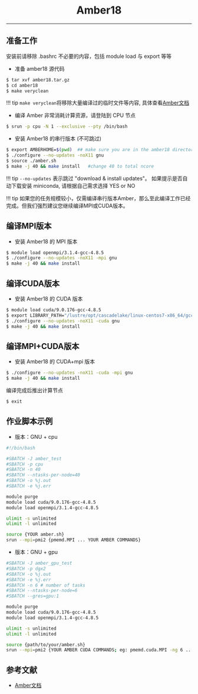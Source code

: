 # <center>Amber18</center>

------

## 准备工作

安装前请移除 .bashrc 不必要的内容，包括 module load 与 export 等等

- 准备 amber18 源代码
```bash
$ tar xvf amber18.tar.gz
$ cd amber18
$ make veryclean
```
!!! tip
      `make veryclean`将移除大量编译过的临时文件等内容, 具体查看[Amber文档](http://ambermd.org/doc12/Amber18.pdf)
		 
- 编译 Amber 非常消耗计算资源，请登陆到 CPU 节点
```bash
$ srun -p cpu -N 1 --exclusive --pty /bin/bash
```

- 安装 Amber18 的串行版本 (不可跳过)
```bash
$ export AMBERHOME=$(pwd)  ## make sure you are in the amber18 directory extracted
$ ./configure --no-updates -noX11 gnu
$ source ./amber.sh
$ make -j 40 && make install   #change 40 to total ncore
```

!!! tip
      `--no-updates` 表示跳过 "download & install updates"。
      如果提示是否自动下载安装 miniconda, 请根据自己需求选择 YES or NO

!!! tip
      如果您的任务规模较小，仅需编译串行版本Amber，那么至此编译工作已经完成。但我们强烈建议您继续编译MPI或CUDA版本。

## 编译MPI版本

- 安装 Amber18 的 MPI 版本
```bash
$ module load openmpi/3.1.4-gcc-4.8.5
$ ./configure --no-updates -noX11 -mpi gnu
$ make -j 40 && make install
```

## 编译CUDA版本

- 安装 Amber18 的 CUDA 版本
```bash
$ module load cuda/9.0.176-gcc-4.8.5
$ export LIBRARY_PATH="/lustre/opt/cascadelake/linux-centos7-x86_64/gcc-4.8.5/cuda-9.0.176-pusmroeeme62xntggzjygame4htcbil7/lib64/stubs:${LIBRARY_PATH}"
$ ./configure --no-updates -noX11 -cuda gnu
$ make -j 40 && make install
```

## 编译MPI+CUDA版本

- 安装 Amber18 的 CUDA+mpi 版本
```bash
$ ./configure --no-updates -noX11 -cuda -mpi gnu
$ make -j 40 && make install
```

编译完成后推出计算节点

```bash
$ exit
```

## 作业脚本示例 

- 版本：GNU + cpu
```bash
#!/bin/bash

#SBATCH -J amber_test
#SBATCH -p cpu
#SBATCH -n 40
#SBATCH --ntasks-per-node=40
#SBATCH -o %j.out
#SBATCH -e %j.err

module purge
module load cuda/9.0.176-gcc-4.8.5
module load openmpi/3.1.4-gcc-4.8.5

ulimit -s unlimited
ulimit -l unlimited

source {YOUR amber.sh}
srun --mpi=pmi2 {pmemd.MPI ... YOUR AMBER COMMANDS}
```

- 版本：GNU + gpu
```bash
#SBATCH -J amber_gpu_test
#SBATCH -p dgx2
#SBATCH -o %j.out
#SBATCH -e %j.err
#SBATCH -n 6 # number of tasks
#SBATCH --ntasks-per-node=6
#SBATCH --gres=gpu:1

module purge
module load cuda/9.0.176-gcc-4.8.5
module load openmpi/3.1.4-gcc-4.8.5

ulimit -s unlimited
ulimit -l unlimited

source {path/to/your/amber.sh}
srun --mpi=pmi2 {YOUR AMBER CUDA COMMANDS; eg: pmemd.cuda.MPI -ng 6 ... }
```

## 参考文献

- [Amber文档](http://ambermd.org/doc12/Amber18.pdf)
